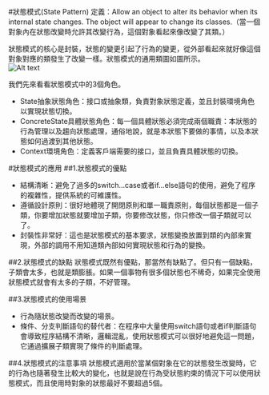 #狀態模式(State Pattern) 
定義：Allow an object to alter its behavior when its internal state changes. The object will appear to change its classes.（當一個對象內在狀態改變時允許其改變行為，這個對象看起來像改變了其類。）  


 狀態模式的核心是封裝，狀態的變更引起了行為的變更，從外部看起來就好像這個對象對應的類發生了改變一樣。狀態模式的通用類圖如圖所示。  
![Alt text](state.jpg "狀態模式類圖")

 我們先來看看狀態模式中的3個角色。

- State抽象狀態角色：接口或抽象類，負責對象狀態定義，並且封裝環境角色以實現狀態切換。
- ConcreteState具體狀態角色：每一個具體狀態必須完成兩個職責：本狀態的行為管理以及趨向狀態處理，通俗地說，就是本狀態下要做的事情，以及本狀態如何過渡到其他狀態。
- Context環境角色：定義客戶端需要的接口，並且負責具體狀態的切換。


#狀態模式的應用
##1.狀態模式的優點
 * 結構清晰：避免了過多的switch...case或者if...else語句的使用，避免了程序的複雜性，提供系統的可維護性。
 * 遵循設計原則：很好地體現了開閉原則和單一職責原則，每個狀態都是一個子類，你要增加狀態就要增加子類，你要修改狀態，你只修改一個子類就可以了。
 * 封裝性非常好：這也是狀態模式的基本要求，狀態變換放置到類的內部來實現，外部的調用不用知道類內部如何實現狀態和行為的變換。


##2.狀態模式的缺點 
狀態模式既然有優點，那當然有缺點了。但只有一個缺點，子類會太多，也就是類膨脹。如果一個事物有很多個狀態也不稀奇，如果完全使用狀態模式就會有太多的子類，不好管理。  


##3.狀態模式的使用場景
 * 行為隨狀態改變而改變的場景。
 * 條件、分支判斷語句的替代者：在程序中大量使用switch語句或者if判斷語句會導致程序結構不清晰，邏輯混亂，使用狀態模式可以很好地避免這一問題，它通過擴展子類實現了條件的判斷處理。
 
##4.狀態模式的注意事項
狀態模式適用於當某個對象在它的狀態發生改變時，它的行為也隨著發生比較大的變化，也就是說在行為受狀態約束的情況下可以使用狀態模式，而且使用時對象的狀態最好不要超過5個。

 